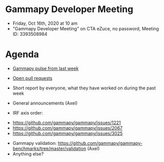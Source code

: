 

# Gammapy Developer Meeting

* Friday, Oct 16th, 2020 at 10 am
* "Gammapy Developer Meeting" on CTA eZuce, no password, Meeting ID: 3393508984

# Agenda

* [Gammapy pulse from last week](https://github.com/gammapy/gammapy/pulse)
* [Open pull requests](https://github.com/gammapy/gammapy/pulls)
* Short report by everyone, what they have worked on during the past week 

* General announcements (Axel)
* IRF axis order:
- https://github.com/gammapy/gammapy/issues/1221
- https://github.com/gammapy/gammapy/issues/2067
- https://github.com/gammapy/gammapy/issues/3025
* Gammapy validation: https://github.com/gammapy/gammapy-benchmarks/tree/master/validation (Axel)
* Anything else?
 